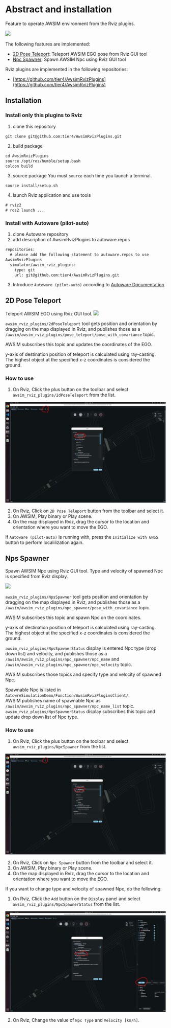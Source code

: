 # Abstract and installation
Feature to operate AWSIM environment from the Rviz plugins.

<a href="./npc_spawner.png" data-lightbox="AwsimRvizPlugins" data-title="" data-alt="AwsimRvizPlugins"><img src="./npc_spawner.png"></a>

The following features are implemented:

- [2D Pose Teleport](../2dPoseTeleport/index.md): Teleport AWSIM EGO pose from Rviz GUI tool
- [Npc Spawner](../NpcSpawner/index.md): Spawn AWSIM Npc using Rviz GUI tool

Rviz plugins are implemented in the following repositories:

- [https://github.com/tier4/AwsimRvizPlugins](https://github.com/tier4/AwsimRvizPlugins)

## Installation
### Install only this plugins to Rviz
1. clone this repository
```
git clone git@github.com:tier4/AwsimRvizPlugins.git
```
2. build package
```
cd AwsimRvizPlugins
source /opt/ros/humble/setup.bash
colcon build
```
3. source package
You must `source` each time you launch a terminal.
```
source install/setup.sh
```
4. launch Rviz application and use tools
```
# rviz2
# ros2 launch ...
```

### Install with Autoware (pilot-auto)
1. clone Autoware repository
2. add description of AwsimRvizPlugins to autoware.repos
```
repositories:
  # please add the following statement to autoware.repos to use AwsimRvizPlugins
  simulator/awsim_rviz_plugins:
    type: git
    url: git@github.com:tier4/AwsimRvizPlugins.git
```
3. Introduce `Autoware (pilot-auto)` according to [Autoware Documentation](https://autowarefoundation.github.io/autoware-documentation/main/installation/autoware/source-installation/).

## 2D Pose Teleport
Teleport AWSIM EGO using Rviz GUI tool.
<a href="./2d_pose_teleport.png" data-lightbox="2D Pose Teleport" data-title="" data-alt="2D Pose Teleport"><img src="./2d_pose_teleport.png"></a>

`awsim_rviz_plugins/2dPoseTeleport` tool gets position and orientation by dragging on the map displayed in Rviz, and publishes those as a `/awsim/awsim_rviz_plugins/pose_teleport/pose_with_covariance` topic.

AWSIM subscribes this topic and updates the coordinates of the EGO.

y-axis of destination position of teleport is calculated using ray-casting.  
The highest object at the specified x-z coordinates is considered the ground.

### How to use
1. On Rviz, Click the plus button on the toolbar and select `awsim_rviz_plugins/2dPoseTeleport` from the list.

<a href="./tool_bar_ego.png" data-lightbox="2D Pose Teleport Setup" data-title="" data-alt="2D Pose Teleport Setup"><img src="./tool_bar_ego.png"></a>

2. On Rviz, Click on `2D Pose Teleport` button from the toolbar and select it.
3. On AWSIM, Play binary or Play scene.
4. On the map displayed in Rviz, drag the cursor to the location and orientation where you want to move the EGO.

If `Autoware (pilot-auto)` is running with, press the `Initialize with GNSS` button to perform localilization again.

## Nps Spawner
Spawn AWSIM Npc using Rviz GUI tool.
Type and velocity of spawned Npc is specified from Rviz display.

<a href="./npc_spawner.png" data-lightbox="Npc Spawner" data-title="" data-alt="Npc Spawner"><img src="./npc_spawner.png"></a>

`awsim_rviz_plugins/NpsSpawner` tool gets position and orientation by dragging on the map displayed in Rviz, and publishes those as a `/awsim/awsim_rviz_plugins/npc_spawner/pose_with_covariance` topic.

AWSIM subscribes this topic and spawn Npc on the coordinates.

y-axis of destination position of teleport is calculated using ray-casting.  
The highest object at the specified x-z coordinates is considered the ground.

`awsim_rviz_plugins/NpsSpawnerStatus` display is entered Npc type (drop down list) and velocity, and publishes those as a `/awsim/awsim_rviz_plugins/npc_spawner/npc_name` and `/awsim/awsim_rviz_plugins/npc_spawner/npc_velocity` topic.

AWSIM subscribes those topics and specify type and velocity of spawned Npc.

Spawnable Npc is listed in `AutowreSimulationDemo/Function/AwsimRvizPluginsClient/`.  
AWSIM publishes name of spawnable Npc as `/awsim/awsim_rviz_plugins/npc_spawner/npc_name_list` topic.  
`awsim_rviz_plugins/NpsSpawnerStatus` display subscribes this topic and update drop down list of Npc type.  

### How to use
1. On Rviz, Click the plus button on the toolbar and select `awsim_rviz_plugins/NpcSpawner` from the list.

<a href="./tool_bar_npc.png" data-lightbox="Tool Bar" data-title="" data-alt="Tool Bar"><img src="./tool_bar_npc.png"></a>

2. On Rviz, Click on `Npc Spawner` button from the toolbar and select it.
3. On AWSIM, Play binary or Play scene.
4. On the map displayed in Rviz, drag the cursor to the location and orientation where you want to move the EGO.

If you want to change type and velocity of spawned Npc, do the following:

1. On Rviz, Click the `Add` button on the `Display` panel and select `awsim_rviz_plugins/NpcSpawnerStatus` from the list.

<a href="./status_panel.png" data-lightbox="Status Panel" data-title="" data-alt="Status Panel"><img src="./status_panel.png"></a>

2. On Rviz, Change the value of `Npc Type` and `Velocity [km/h]`.
